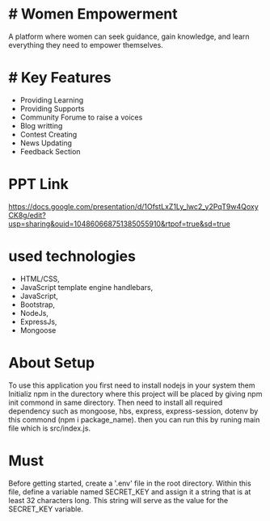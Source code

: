 # # Women Empowerment
A platform where women can seek guidance, gain knowledge, and learn everything they need to empower themselves.


# # Key Features
+ Providing Learning
+ Providing Supports
+ Community Forume to raise a voices
+ Blog writting
+ Contest Creating
+ News Updating
+ Feedback Section

# PPT Link 
https://docs.google.com/presentation/d/1OfstLxZ1Ly_lwc2_y2PqT9w4QoxyCK8g/edit?usp=sharing&ouid=104860668751385055910&rtpof=true&sd=true

# used technologies
+ HTML/CSS, 
+ JavaScript template engine handlebars,
+ JavaScript,
+ Bootstrap,
+ NodeJs, 
+ ExpressJs,
+ Mongoose



# About Setup
To use this application you first need to install nodejs in your system them Initializ npm in the durectory where this project will be placed by giving npm init commond in same 
directory. Then need to install all required dependency such as mongoose, hbs, express, express-session, dotenv by this commond (npm i package_name).
then you can run this by runing main file which is src/index.js.

# Must 
Before getting started, create a '.env' file in the root directory. Within this file, define a variable named SECRET_KEY and assign it a string that is at least 32 characters long. This string will serve as the value for the SECRET_KEY variable.
